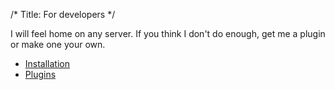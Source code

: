 /*
Title: For developers
*/

I will feel home on any server. If you think I don't do enough, get me a plugin or make one your own.

- [Installation](/docs/#installation)
- [Plugins](/docs/plugins)

